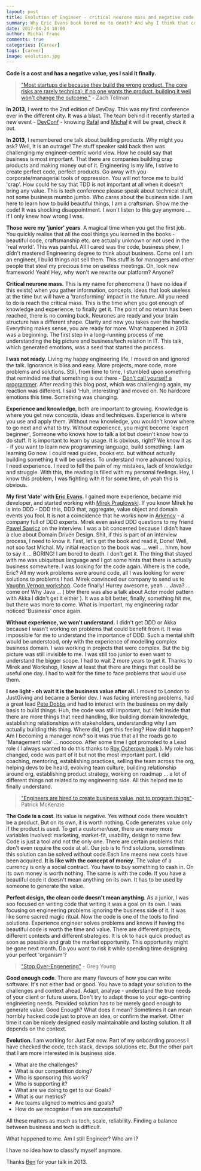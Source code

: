 ```yaml
---
layout: post
title: Evolution of Engineer - critical neurone mass and negative code value 
summary: Why Eric Evans book bored me to death? And why I think that code is useless. My thoughts on engineer learning process from a technical minded person to a balanced tech / business focused professional. An important post for every engineer to read.
date: 2017-04-24 10:00
author: Michal Franc
comments: true
categories: [Career]
tags: [career]
image: evolution.jpg
---
```


**Code is a cost and has a negative value, yes I said it finally.**

> ["Most startups die because they build the wrong product. The core risks are rarely technical; if no one wants the product, building it well won't change the outcome."][10] - Zach Tellman

**In 2013**, I went to the 2nd edition of DevDay. This was my first conference ever in the different city. It was a blast. The team behind it recently started a new event - [DevConf][0] - knowing [Rafal][1] and [Michal][2] it will be great, check it out. 

**In 2013**, I remembered one talk about building products. Why might you ask? Well, It is an outrage! The stuff speaker said back then was challenging my engineer-centric world view. How he could say that business is most important. That there are companies building crap products and making money out of it. Engineering is my life, I strive to create perfect code, perfect products. Go away with you corporate/managerial tools of oppression. You will not force me to build 'crap'. How could he say that TDD is not important at all when it doesn't bring any value. This is tech conference please speak about technical stuff, not some business mumbo jumbo. Who cares about the business side. I am here to learn how to build beautiful things, I am a craftsman. Show me the code! It was shocking disappointment. I won't listen to this guy anymore ... if I only knew how wrong I was.

**Those were my 'junior' years**. A magical time when you get the first job. You quickly realise that all the cool things you learned in the books - beautiful code, craftsmanship etc. are actually unknown or not used in the 'real world'. This was painful. All I cared was the code, business phew, I didn't mastered Engineering degree to think about business. Come on! I am an engineer, I build things not sell them. This stuff is for managers and other people that steal my precious time on useless meetings. Oh, look new framework! Yeah! Hey, why won't we rewrite our platform? Anyone?

**Critical neurone mass.** This is my name for phenomena (I have no idea if this exists) when you gather information, concepts, ideas that look useless at the time but will have a 'transforming' impact in the future. All you need to do is reach the critical mass. This is the time when you got enough of knowledge and experience, to finally get it. The point of no return has been reached, there is no coming back. Neurones are ready and your brain structure has a different shape. Clarity and new you takes over the handle. Everything makes sense, you are ready for more. What happened in 2013 was a beginning. The first step in a long-running process of me understanding the big picture and business/tech relation in IT. This talk, which generated emotions, was a seed that started the process.

**I was not ready.** Living my happy engineering life, I moved on and ignored the talk. Ignorance is bliss and easy. More projects, more code, more problems and solutions. Still, from time to time, I stumbled upon something that reminded me that something is out there - [Don't call yourself a programmer][3]. After reading this blog post, which was challenging again, my reaction was different. I said 'Huh, interesting' and moved on. No hardcore emotions this time. Something was changing.

**Experience and knowledge**, both are important to growing. Knowledge is where you get new concepts, ideas and techniques. Experience is where you use and apply them. Without new knowledge, you wouldn't know where to go next and what to try. Without experience, you might become 'expert beginner', Someone who knows how to talk a lot but doesn't know how to do stuff. It is important to learn by usage. It is obvious, right? We know it as - if you want to learn new programming language, build something. I am learning Go now. I could read guides, books etc. but without actually building something it will be useless. To understand more advanced topics, I need experience. I need to fell the pain of my mistakes, lack of knowledge and struggle. With this, the reading is filled with my personal feelings. Hey, I know this problem, I was fighting with it for some time, oh yeah this is obvious. 

**My first 'date' with [Eric Evans][4].** I gained more experience, became mid developer, and started working with [Mirek Praglowski][5]. If you know Mirek he is into DDD - DDD this, DDD that, aggregate, value object and domain events you fool. It is not a coincidence that he works now in [Arkency][11] - a company full of DDD experts. Mirek even asked DDD questions to my friend [Pawel Sawicz][6] on the interview. I was a bit concerned because I didn't have a clue about Domain Driven Design. Shit, if this is part of an interview process, I need to know it. Fast, let's get the book and read it, Done! Well, not soo fast Michal. My initial reaction to the book was ... well ... hmm, how to say it ... BORING! I am bored to death. I don't get it. The thing that stayed with me was ubiquitous language and I got some hints that there is actually business somewhere. I was looking for the code again. Where is the code, Eric? All my work problems were around code, all I was looking for were solutions to problems I had. Mirek convinced our company to send us to [Vaughn Vernon workshop][7]. Code finally! Hurrey awesome, yeah ... Java? ... come on! Why Java ... ( btw there was also a talk about Actor model pattern with Akka I didn't get it either ). It was a bit better, finally, something hit me, but there was more to come. What is important, my engineering radar noticed 'Business' once again.

**Without experience, we won't understand.** I didn't get DDD or Akka because I wasn't working on problems that could benefit from it. It was impossible for me to understand the importance of DDD. Such a mental shift would be understood, only with the experience of modelling complex business domain. I was working in projects that were complex. But the big picture was still invisible to me. I was still too junior to even want to understand the bigger scope. I had to wait 2 more years to get it. Thanks to Mirek and Workshop, I knew at least that there are things that could be useful one day. I had to wait for the time to face problems that would use them.

**I see light - oh wait it is the business value after all.** I moved to London to JustGiving and became a Senior dev. I was facing interesting problems, had a great lead [Pete Dobbs][8] and had to interact with the business on my daily basis to build things. Huh, the code was still important, but I felt inside that there are more things that need handling, like building domain knowledge, establishing relationships with stakeholders, understanding why I am actually building this thing. Where did, I get this feeling? How did it happen? Am I becoming a manager now? so it was true that all the roads go to 'Management role' ... noooooo. After some time I got promoted to a Lead role ( I always wanted to do this thanks to [Roy Osherove book][9] ). My role has changed, code was part of it but not the most important part. I did coaching, mentoring, establishing practices, selling the team across the org, helping devs to be heard, evolving team culture, building relationship around org, establishing product strategy, working on roadmap ... a lot of different things not related to my engineering side. All this helped me to finally understand.

> ["Engineers are hired to create business value, not to program things"][3]- Patrick McKenzie

**The Code is a cost**. Its value is negative. Yes without code there wouldn't be a product. But on its own, it is worth nothing. Code generates value only if the product is used. To get a customer/user, there are many more variables involved: marketing, market-fit, usability, design to name few. Code is just a tool and not the only one. There are certain problems that don't even require the code at all. Our job is to find solutions, sometimes this solution can be solved without code.Each line means new costs have been acquired. **It is like with the concept of money**. The value of a currency is only a social contract. You have to buy something to cash in. On its own money is worth nothing. The same is with the code. If you have a beautiful code it doesn't mean anything on its own. It has to be used by someone to generate the value.

**Perfect design, the clean code doesn't mean anything**. As a junior, I was soo focused on writing code that writing it was a goal on its own. I was focusing on engineering problems ignoring the business side of it. It was like some sacred magic ritual. Now the code is one of the tools to find solutions. Experience engineer solves problems and knows if having the beautiful code is worth the time and value. There are different projects, different contexts and different strategies. It is ok to hack quick product as soon as possible and grab the market opportunity. This opportunity might be gone next month. Do you want to risk it while spending time designing your perfect 'organism'?

> ["Stop Over-Engenering"][12] - Greg Young

**Good enough code**. There are many flavours of how you can write software. It's not either bad or good. You have to adapt your solution to the challenges and context ahead. Adapt, analyse - understand the true needs of your client or future users. Don't try to adapt those to your ego-centring engineering needs. Provided solution has to be merely good enough to generate value. Good Enough? What does it mean? Sometimes it can mean horribly hacked code just to prove an idea, or confirm the market. Other time it can be nicely designed easily maintainable and lasting solution. It all depends on the context.

**Evolution.** I am working for Just Eat now. Part of my onboarding process I have checked the code, tech stack, devops solutions etc. But the other part that I am more interested in is business side. 

* What are the challenges? 
* What is our competition doing?
* Who is sponsoring this work? 
* Who is supporting it? 
* What are we doing to get to our Goals? 
* What is our metrics? 
* Are teams aligned to metrics and goals? 
* How do we recognise if we are successful?

All these matters as much as tech, scale, reliability. Finding a balance between business and tech is difficult.

What happened to me. Am I still Engineer? 
Who am I?

I have no idea how to classify myself anymore.

Thanks [Ben][13] for your talk in 2013.

[0]: http://devconf.pl
[1]: https://twitter.com/rafek
[2]: https://twitter.com/mihcall
[3]: http://www.kalzumeus.com/2011/10/28/dont-call-yourself-a-programmer/
[4]: https://www.amazon.co.uk/Domain-driven-Design-Tackling-Complexity-Software/dp/0321125215
[5]: http://praglowski.com/
[6]: http://pawel.sawicz.eu/
[7]: https://www.amazon.co.uk/Implementing-Domain-Driven-Design-Vaughn-Vernon/dp/0321834577
[8]: https://twitter.com/rokitsalad
[9]: https://leanpub.com/teamleader
[10]: https://hackernoon.com/senior-engineers-reduce-risk-5ab2adc13c97#.lom3dx306
[11]: https://arkency.com/
[12]: https://www.youtube.com/watch?v=GRr4xeMn1uU
[13]: https://twitter.com/ben_hall

